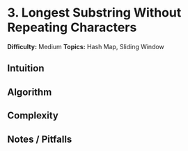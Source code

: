 # 3. Longest Substring Without Repeating Characters

**Difficulty:** Medium
**Topics:** Hash Map, Sliding Window

## Intuition

## Algorithm

## Complexity

## Notes / Pitfalls
